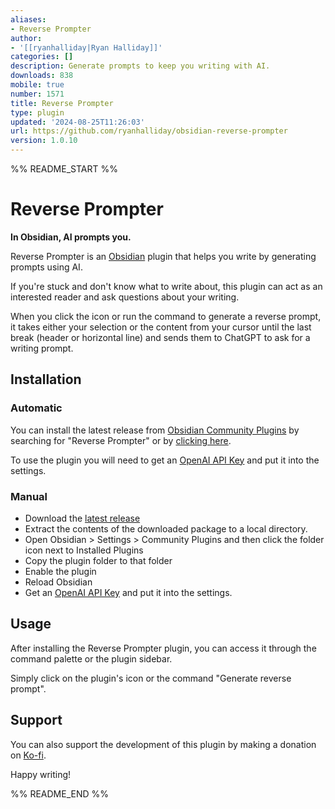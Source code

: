 ```yaml
---
aliases:
- Reverse Prompter
author:
- '[[ryanhalliday|Ryan Halliday]]'
categories: []
description: Generate prompts to keep you writing with AI.
downloads: 838
mobile: true
number: 1571
title: Reverse Prompter
type: plugin
updated: '2024-08-25T11:26:03'
url: https://github.com/ryanhalliday/obsidian-reverse-prompter
version: 1.0.10
---
```


%% README_START %%

# Reverse Prompter

**In Obsidian, AI prompts you.**

Reverse Prompter is an [Obsidian](https://obsidian.md/) plugin that helps you write by generating prompts using AI. 

If you're stuck and don't know what to write about, this plugin can act as an interested reader and ask questions about your writing.

When you click the icon or run the command to generate a reverse prompt, it takes either your selection or the content from your cursor until the last break (header or horizontal line) and sends them to ChatGPT to ask for a writing prompt.

## Installation

### Automatic

You can install the latest release from [Obsidian Community Plugins](https://help.obsidian.md/Extending+Obsidian/Community+plugins) by searching for "Reverse Prompter" or by [clicking here](https://obsidian.md/plugins?id=reverse-prompter).

To use the plugin you will need to get an [OpenAI API Key](https://platform.openai.com/api-keys) and put it into the settings.

### Manual

- Download the [latest release](https://github.com/ryanhalliday/obsidian-reverse-prompter/releases)
- Extract the contents of the downloaded package to a local directory.
- Open Obsidian > Settings > Community Plugins and then click the folder icon next to Installed Plugins
- Copy the plugin folder to that folder
- Enable the plugin
- Reload Obsidian
- Get an [OpenAI API Key](https://platform.openai.com/api-keys) and put it into the settings.

## Usage

After installing the Reverse Prompter plugin, you can access it through the command palette or the plugin sidebar. 

Simply click on the plugin's icon or the command "Generate reverse prompt".

## Support

You can also support the development of this plugin by making a donation on [Ko-fi](https://ko-fi.com/ryanhalliday).

Happy writing!


%% README_END %%